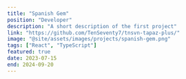 ```yaml
---
title: "Spanish Gem"
position: "Developer"
description: "A short description of the first project"
link: "https://github.com/TenSeventy7/tnsvn-tapaz-plus/"
image: "@site/assets/images/projects/spanish-gem.png"
tags: ["React", "TypeScript"]
featured: true
date: 2023-07-15
end: 2024-09-20
---
```

